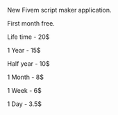 New Fivem script maker application.

First month free.


Life time - 20$

1 Year - 15$

Half year - 10$

1 Month - 8$

1 Week - 6$

1 Day - 3.5$
